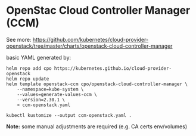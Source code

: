 # OpenStac Cloud Controller Manager (CCM)

See more: https://github.com/kubernetes/cloud-provider-openstack/tree/master/charts/openstack-cloud-controller-manager

basic YAML generated by:

```shell
helm repo add cpo https://kubernetes.github.io/cloud-provider-openstack
helm repo update
helm template openstack-ccm cpo/openstack-cloud-controller-manager \
    --namespace=kube-system \
    --values=generate-values-ccm \
    --version=2.30.1 \
    > ccm-openstack.yaml

kubectl kustomize --output ccm-openstack.yaml .
```

**Note:** some manual adjustments are required (e.g. CA certs env/volumes)
